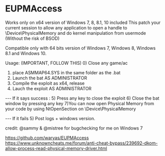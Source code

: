 # EUPMAccess

Works only on x64 version of Windows 7, 8, 8.1, 10 included
This patch your current session to allow any application to open a handle to \Device\PhysicalMemory and do kernel manipulation from usermode (Without the risk of BSOD)

Compatible only with 64 bits version of Windows 7, Windows 8, Windows 8.1 and Windows 10.

Usage: (IMPORTANT, FOLLOW THIS)
0) Close any game/ac
1) place ASMMAP64.SYS in the same folder as the .bat
2) Launch the bat AS ADMINISTRATOR
3) Compile the exploit as x64, release
4) Lauch the exploit AS ADMINISTRATOR

--- If it says success :
5) Press any key to close the exploit
6) Close the bat window by pressing any key
7)You can now open Physical Memory from your code by using NtOpenSection on \Device\PhysicalMemory

--- If it fails
5) Post logs + windows version.

credit: @sammy & @mistree for bugchecking for me on Windows 7

https://github.com/waryas/EUPMAccess
https://www.unknowncheats.me/forum/anti-cheat-bypass/239692-dkom-allow-process-read-physical-memory-driver.html
